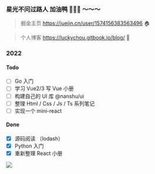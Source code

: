 ### 星光不问过路人 加油鸭 🐣🐣🐣 ～～～

> 掘金主页 https://juejin.cn/user/1574156383563496 🏠

> 个人博客 https://luckychou.gitbook.io/blog/ 📝

### 2022

#### Todo

- [ ] Go 入门
- [ ] 学习 Vue2/3 写 Vue 小册
- [ ] 构建自己的 UI 库 @nanshu/ui
- [ ] 整理 Html / Css / Js / Ts 系列笔记
- [ ] 实现一个 mini-react

#### Done

- [x] 源码阅读 （lodash）
- [x] Python 入门
- [x] 重新整理 React 小册

![](https://cdn.jsdelivr.net/gh/LuckyChou710/blog-images/bg-images/bg38.jpeg)
